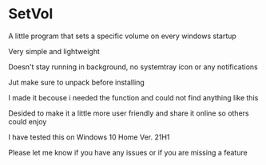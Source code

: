 # SetVol
A little program that sets a specific volume on every windows startup

Very simple and lightweight

Doesn't stay running in background, no systemtray icon or any notifications

Jut make sure to unpack before installing

I made it becouse i needed the function and could not find anything like this

Desided to make it a little more user friendly and share it online so others could enjoy



I have tested this on Windows 10 Home Ver. 21H1


Please let me know if you have any issues or if you are missing a feature

